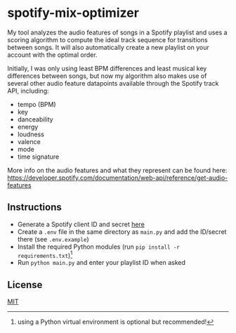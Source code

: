 # spotify-mix-optimizer
My tool analyzes the audio features of songs in a Spotify playlist and uses a scoring algorithm to compute the ideal track sequence for transitions between songs. It will also automatically create a new playlist on your account with the optimal order. 

Initially, I was only using least BPM differences and least musical key differences between songs, but now my algorithm also makes use of several other audio feature datapoints available through the Spotify track API, including: 
- tempo (BPM)
- key
- danceability
- energy
- loudness
- valence
- mode
- time signature

More info on the audio features and what they represent can be found here: https://developer.spotify.com/documentation/web-api/reference/get-audio-features

## Instructions
- Generate a Spotify client ID and secret [here](https://developer.spotify.com/dashboard)
- Create a `.env` file in the same directory as `main.py` and add the ID/secret there (see `.env.example`)
- Install the required Python modules (run `pip install -r requirements.txt`)[^1]
- Run `python main.py` and enter your playlist ID when asked

[^1]: using a Python virtual environment is optional but recommended!

## License
[MIT](LICENSE)
